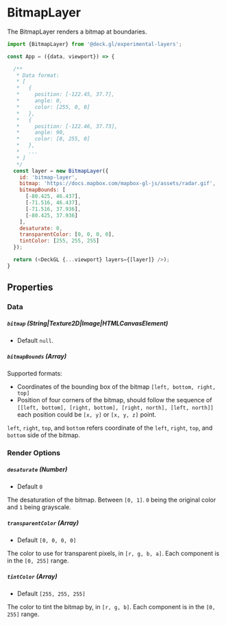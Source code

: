 # BitmapLayer

The BitmapLayer renders a bitmap at boundaries.

```js
import {BitmapLayer} from '@deck.gl/experimental-layers';

const App = ({data, viewport}) => {

  /**
   * Data format:
   * [
   *   {
   *     position: [-122.45, 37.7],
   *     angle: 0,
   *     color: [255, 0, 0]
   *   },
   *   {
   *     position: [-122.46, 37.73],
   *     angle: 90,
   *     color: [0, 255, 0]
   *   },
   *   ...
   * ]
   */
  const layer = new BitmapLayer({
    id: 'bitmap-layer',
    bitmap: 'https://docs.mapbox.com/mapbox-gl-js/assets/radar.gif',
    bitmapBounds: [
      [-80.425, 46.437],
      [-71.516, 46.437],
      [-71.516, 37.936],
      [-80.425, 37.936]
    ],
    desaturate: 0,
    transparentColor: [0, 0, 0, 0],
    tintColor: [255, 255, 255]
  });

  return (<DeckGL {...viewport} layers={[layer]} />);
}
```

## Properties

### Data

##### `bitmap` (String|Texture2D|Image|HTMLCanvasElement)

- Default `null`.

##### `bitmapBounds` (Array)

Supported formats:
- Coordinates of the bounding box of the bitmap `[left, bottom, right, top]`
- Position of four corners of the bitmap, should follow the sequence of `[[left, bottom], [right, bottom], [right, north], [left, north]]` 
each position could be `[x, y]` or `[x, y, z]` point. 

`left`, `right`, `top`, and `bottom` refers coordinate of the `left`, `right`, `top`, and `bottom` side of the bitmap.

### Render Options

##### `desaturate` (Number)

- Default `0`

The desaturation of the bitmap. Between `[0, 1]`. `0` being the original color and `1` being grayscale.

##### `transparentColor` (Array)

- Default `[0, 0, 0, 0]`

The color to use for transparent pixels, in `[r, g, b, a]`. Each component is in the `[0, 255]` range.

##### `tintColor` (Array)

- Default `[255, 255, 255]`

The color to tint the bitmap by, in `[r, g, b]`. Each component is in the `[0, 255]` range.

